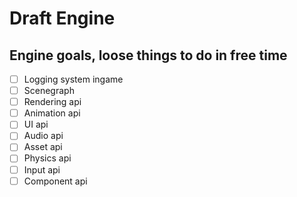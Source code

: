 # Draft Engine

## Engine goals, loose things to do in free time
- [ ] Logging system ingame
- [ ] Scenegraph
- [ ] Rendering api
- [ ] Animation api
- [ ] UI api
- [ ] Audio api
- [ ] Asset api
- [ ] Physics api
- [ ] Input api
- [ ] Component api